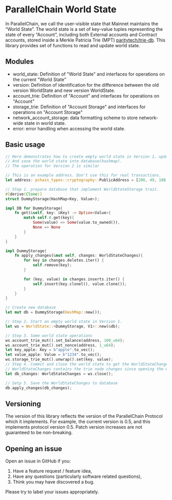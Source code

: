 # ParallelChain World State

In ParallelChain, we call the user-visible state that Mainnet maintains the “World State”. The world state is a set of key-value tuples representing the state of every “Account”, including both External accounts and Contract accounts, stored inside a Merkle Patricia Trie (MPT) [paritytech/trie-db](https://github.com/paritytech/trie). This library provides set of functions to read and update world state.

## Modules
 - world_state: Definition of "World State" and interfaces for operations on the current "World State"
 - version: Definition of identification for the difference between the old version WorldState and new version WorldState.
 - account_trie: Definition of "Account" and interfaces for operations on "Account" 
 - storage_trie: Definition of "Account Storage" and interfaces for operations on "Account Storage"
 - network_account_storage: data formatting scheme to store network-wide state in world state.
 - error: error handling when accessing the world state.

## Basic usage
```rust
// Here demonstrates how to create empty world state in Version 1, update account information
// And save the world state into database(hashmap).
// The operation for Version 2 is similar

// This is an example address. Don't use this for real transactions.
let address: pchain_types::cryptography::PublicAddress = [200, 49, 188, 70, 13, 208, 8, 5, 148, 104, 28, 81, 229, 202, 203, 180, 220, 187, 48, 162, 53, 122, 83, 233, 166, 97, 173, 217, 25, 172, 106, 53];

// Step 1. prepare database that implement WorldStateStorage trait.
#[derive(Clone)]
struct DummyStorage(HashMap<Key, Value>);

impl DB for DummyStorage{
    fn get(&self, key: &Key) -> Option<Value>{
        match self.0.get(key){
            Some(value) => Some(value.to_owned()),
            None => None
        }
    }
}

impl DummyStorage{
    fn apply_changes(&mut self, changes: WorldStateChanges){
        for key in changes.deletes.iter() {
            self.remove(key);
        }

        for (key, value) in changes.inserts.iter() {
            self.insert(key.clonel(), value.clone());
        }
    }
}

// Create new database
let mut db = DummyStorage(HashMap::new());

// Step 2. Start an empty world state in Version 1.
let ws = WorldState::<DummyStorage, V1>::new(&db);

// Step 3. Some world state operations
ws.account_trie_mut().set_balance(address, 100_u64);
ws.account_trie_mut().set_nonce(address, 1_u64);
let key_apple: Key = b"apple".to_vec();
let value_apple: Value = b"1234".to_vec();
ws.storage_trie_mut().unwrap().set(key, value);
// Step 4. Commit and close the world state to get the WorldStateChanges
// WorldStateChanges contains the trie node changes since opening the world state and the new trie root hash (a.k.a state hash)
let db_changes: WorldStateChanges = ws.close();

// Setp 5. Save the WorldStateChanges to database
db.apply_changes(db_changes);

```

## Versioning

The version of this library reflects the version of the ParallelChain Protocol which it implements. For example, the current version is 0.5, and this implements protocol version 0.5. Patch version increases are not guaranteed to be non-breaking.

## Opening an issue

Open an issue in GitHub if you:
1. Have a feature request / feature idea,
2. Have any questions (particularly software related questions),
3. Think you may have discovered a bug.

Please try to label your issues appropriately.